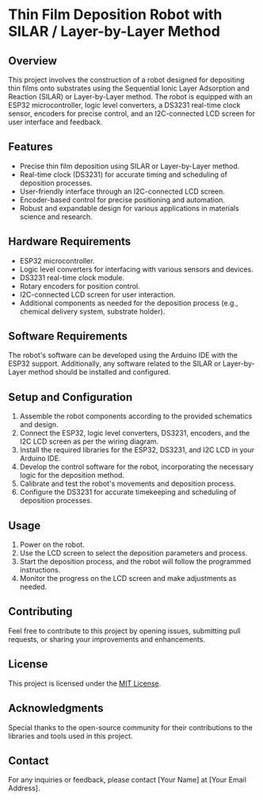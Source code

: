 # Thin Film Deposition Robot with SILAR / Layer-by-Layer Method


## Overview
This project involves the construction of a robot designed for depositing thin films onto substrates using the Sequential Ionic Layer Adsorption and Reaction (SILAR) or Layer-by-Layer method. The robot is equipped with an ESP32 microcontroller, logic level converters, a DS3231 real-time clock sensor, encoders for precise control, and an I2C-connected LCD screen for user interface and feedback.

## Features
- Precise thin film deposition using SILAR or Layer-by-Layer method.
- Real-time clock (DS3231) for accurate timing and scheduling of deposition processes.
- User-friendly interface through an I2C-connected LCD screen.
- Encoder-based control for precise positioning and automation.
- Robust and expandable design for various applications in materials science and research.

## Hardware Requirements
- ESP32 microcontroller.
- Logic level converters for interfacing with various sensors and devices.
- DS3231 real-time clock module.
- Rotary encoders for position control.
- I2C-connected LCD screen for user interaction.
- Additional components as needed for the deposition process (e.g., chemical delivery system, substrate holder).

## Software Requirements
The robot's software can be developed using the Arduino IDE with the ESP32 support. Additionally, any software related to the SILAR or Layer-by-Layer method should be installed and configured.

## Setup and Configuration
1. Assemble the robot components according to the provided schematics and design.
2. Connect the ESP32, logic level converters, DS3231, encoders, and the I2C LCD screen as per the wiring diagram.
3. Install the required libraries for the ESP32, DS3231, and I2C LCD in your Arduino IDE.
4. Develop the control software for the robot, incorporating the necessary logic for the deposition method.
5. Calibrate and test the robot's movements and deposition process.
6. Configure the DS3231 for accurate timekeeping and scheduling of deposition processes.

## Usage
1. Power on the robot.
2. Use the LCD screen to select the deposition parameters and process.
3. Start the deposition process, and the robot will follow the programmed instructions.
4. Monitor the progress on the LCD screen and make adjustments as needed.

## Contributing
Feel free to contribute to this project by opening issues, submitting pull requests, or sharing your improvements and enhancements.

## License
This project is licensed under the [MIT License](LICENSE).

## Acknowledgments
Special thanks to the open-source community for their contributions to the libraries and tools used in this project.

## Contact
For any inquiries or feedback, please contact [Your Name] at [Your Email Address].
